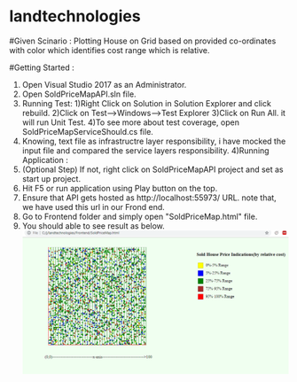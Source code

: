 # landtechnologies

#Given Scinario : Plotting House on Grid based on provided co-ordinates with color which identifies cost range which is relative.

#Getting Started : 

1) Open Visual Studio 2017 as an Administrator.
2) Open SoldPriceMapAPI.sln file. 
3) Running Test:
  1)Right Click on Solution in Solution Explorer and click rebuild.
  2)Click on Test-->Windows-->Test Explorer
  3)Click on Run All. it will run Unit Test.
  4)To see more about test coverage, open SoldPriceMapServiceShould.cs file.
  5) Knowing, text file as infrastructre layer responsibility, i have mocked the input file and compared the service layers      responsibility.
4)Running Application : 
  1) (Optional Step) If not, right click on SoldPriceMapAPI project and set as start up project.
  2) Hit F5 or run application using Play button on the top.
  3) Ensure that API gets hosted as http://localhost:55973/ URL. note that, we have used this url in our Frond end.
  4) Go to Frontend folder and simply open "SoldPriceMap.html" file.
  5) You should able to see result as below.
  ![alt text](https://github.com/ashwini701/landtechnologies/blob/master/Capture.PNG)
 
  
